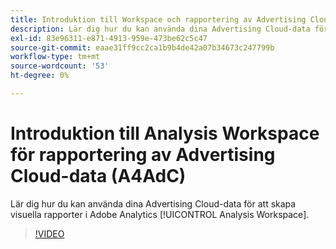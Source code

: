 ```yaml
---
title: Introduktion till Workspace och rapportering av Advertising Cloud-data
description: Lär dig hur du kan använda dina Advertising Cloud-data för att skapa visuella rapporter i Adobe Analytics Analysis Workspace.
exl-id: 83e96311-e871-4913-959e-473be62c5c47
source-git-commit: eaae31ff9cc2ca1b9b4de42a07b34673c247799b
workflow-type: tm+mt
source-wordcount: '53'
ht-degree: 0%

---
```


# Introduktion till Analysis Workspace för rapportering av Advertising Cloud-data (A4AdC)

Lär dig hur du kan använda dina Advertising Cloud-data för att skapa visuella rapporter i Adobe Analytics [!UICONTROL Analysis Workspace].

>[!VIDEO](https://video.tv.adobe.com/v/33492)
